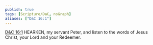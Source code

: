 ```yaml
---
publish: true
tags: [Scripture/DaC, noGraph]
aliases: ["D&C 16:1"]
---
```

[D&C 16:1](https://churchofjesuschrist.org/study/scriptures/dc-testament/dc/16?lang=eng&id=p1#p1) HEARKEN, my servant Peter, and listen to the words of Jesus Christ, your Lord and your Redeemer.

